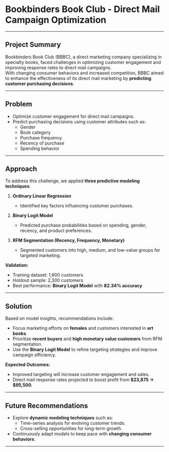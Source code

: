 # Bookbinders Book Club - Direct Mail Campaign Optimization

---

## Project Summary
Bookbinders Book Club (BBBC), a direct marketing company specializing in specialty books, faced challenges in optimizing customer engagement and improving response rates to direct mail campaigns.  
With changing consumer behaviors and increased competition, BBBC aimed to enhance the effectiveness of its direct mail marketing by **predicting customer purchasing decisions**.

---

## Problem
- Optimize customer engagement for direct mail campaigns.  
- Predict purchasing decisions using customer attributes such as:  
  - Gender  
  - Book category  
  - Purchase frequency  
  - Recency of purchase  
  - Spending behavior  

---

## Approach
To address this challenge, we applied **three predictive modeling techniques**:

1. **Ordinary Linear Regression**  
   - Identified key factors influencing customer purchases.  

2. **Binary Logit Model**  
   - Predicted purchase probabilities based on spending, gender, recency, and product preferences.  

3. **RFM Segmentation (Recency, Frequency, Monetary)**  
   - Segmented customers into high, medium, and low-value groups for targeted marketing.  

**Validation:**  
- Training dataset: 1,600 customers  
- Holdout sample: 2,300 customers  
- Best performance: **Binary Logit Model** with **82.34% accuracy**  

---

## Solution
Based on model insights, recommendations include:  
- Focus marketing efforts on **females** and customers interested in **art books**.  
- Prioritize **recent buyers** and **high monetary value customers** from RFM segmentation.  
- Use the **Binary Logit Model** to refine targeting strategies and improve campaign efficiency.  

**Expected Outcomes:**  
- Improved targeting will increase customer engagement and sales.  
- Direct mail response rates projected to boost profit from **$23,875 → $95,500**.  

---

## Future Recommendations
- Explore **dynamic modeling techniques** such as:  
  - Time-series analysis for evolving customer trends.  
  - Cross-selling opportunities for long-term growth.  
- Continuously adapt models to keep pace with **changing consumer behaviors**.  

---
